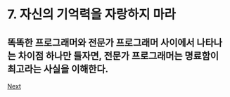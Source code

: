 # 7. 자신의 기억력을 자랑하지 마라

## **똑똑한 프로그래머와 전문가 프로그래머 사이에서 나타나는 차이점 하나만 들자면, 전문가 프로그래머는 명료함이 최고라는 사실을 이해한다.**



[Next](8..md)